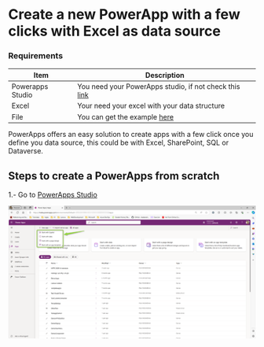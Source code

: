 # Create a new PowerApp with a few clicks with Excel as data source

### Requirements
| Item   | Description |
| ------ | ------ |
| Powerapps Studio | You need your PowerApps studio, if not check this [link](https://google.com) |
| Excel  | Your need your excel with your data structure|
| File  | You can get the example [here](https://github.com/felixbons/PowerPlatform/blob/main/PowerApps/assets/files/Topic%201/Inventory.xlsx) |

PowerApps offers an easy solution to create apps with a few click once you define you data source, this could be with Excel, SharePoint, SQL or Dataverse.

## Steps to create a PowerApps from scratch

1.- Go to [PowerApps Studio](https://make.powerapps.com/)

![Step 1](/PowerApps/assets/Topic_1_CreateAnAppWithSource/NewAppHomePage.png)